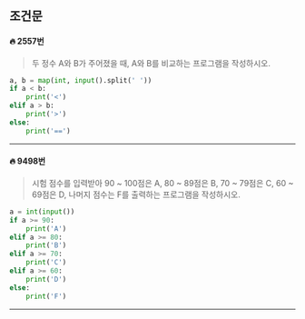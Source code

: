 ## 조건문

#### 🔥 2557번

> 두 정수 A와 B가 주어졌을 때, A와 B를 비교하는 프로그램을 작성하시오.

```python
a, b = map(int, input().split(' '))
if a < b:
    print('<')
elif a > b:
    print('>')
else:
    print('==')
```

---

#### 🔥 9498번

> 시험 점수를 입력받아 90 ~ 100점은 A, 80 ~ 89점은 B, 70 ~ 79점은 C, 60 ~ 69점은 D, 나머지 점수는 F를 출력하는 프로그램을 작성하시오.

```python
a = int(input())
if a >= 90:
    print('A')
elif a >= 80:
    print('B')
elif a >= 70:
    print('C')
elif a >= 60:
    print('D')
else:
    print('F')
```

---